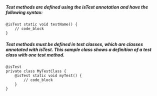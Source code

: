 ##### Test methods are defined using the isTest annotation and have the following syntax:
```
@isTest static void testName() {
    // code_block
}
```
##### Test methods must be defined in test classes, which are classes annotated with isTest. This sample class shows a definition of a test class with one test method.
```
@isTest
private class MyTestClass {
    @isTest static void myTest() {
        // code_block
    }
}
```
